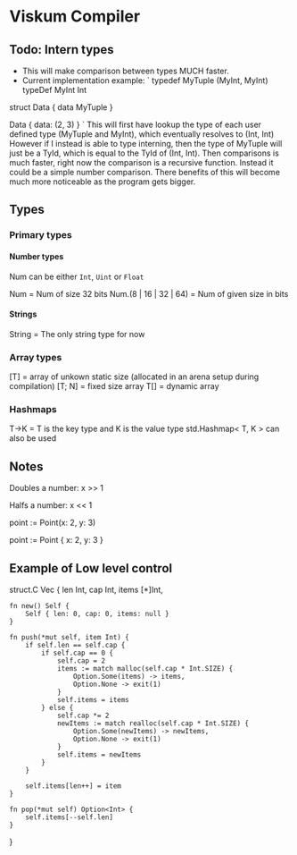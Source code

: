 # Viskum Compiler

## Todo: Intern types
- This will make comparison between types MUCH faster.
- Current implementation example:
`
typedef MyTuple (MyInt, MyInt)
typeDef MyInt Int

struct Data {
    data MyTuple
}

Data { data: (2, 3) }
`
This will first have lookup the type of each user defined type (MyTuple and MyInt), which eventually resolves to (Int, Int)
However if I instead is able to type interning, then the type of MyTuple will just be a TyId, which is equal to the TyId of (Int, Int). Then comparisons is much faster, right now the comparison is a recursive function. Instead it could be a simple number comparison. There benefits of this will become much more noticeable as the program gets bigger. 

## Types

### Primary types

#### Number types

Num can be either `Int`, `Uint` or `Float`

Num = Num of size 32 bits
Num.(8 | 16 | 32 | 64) = Num of given size in bits

#### Strings

String = The only string type for now

### Array types
[T] = array of unkown static size (allocated in an arena setup during compilation)
[T; N] = fixed size array
T[] = dynamic array

### Hashmaps
T->K = T is the key type and K is the value type
std.Hashmap< T, K > can also be used

## Notes

Doubles a number:
x >> 1

Halfs a number:
x << 1

point := Point(x: 2, y: 3)

point := Point { x: 2, y: 3 }


## Example of Low level control


struct.C Vec {
    len Int,
    cap Int,
    items [*]Int,

    fn new() Self {
        Self { len: 0, cap: 0, items: null }
    }

    fn push(*mut self, item Int) {
        if self.len == self.cap {
            if self.cap == 0 { 
                self.cap = 2
                items := match malloc(self.cap * Int.SIZE) {
                    Option.Some(items) -> items,
                    Option.None -> exit(1)
                }
                self.items = items
            } else { 
                self.cap *= 2
                newItems := match realloc(self.cap * Int.SIZE) {
                    Option.Some(newItems) -> newItems,
                    Option.None -> exit(1)
                }
                self.items = newItems
            }
        }

        self.items[len++] = item   
    }

    fn pop(*mut self) Option<Int> {
        self.items[--self.len]
    }
}
